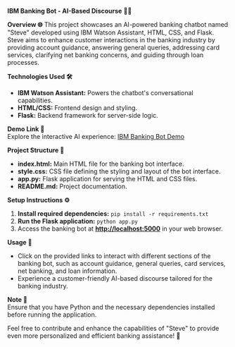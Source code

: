 **IBM Banking Bot - AI-Based Discourse** 🤖💬

**Overview 🌐**
This project showcases an AI-powered banking chatbot named "Steve" developed using IBM Watson Assistant, HTML, CSS, and Flask. Steve aims to enhance customer interactions in the banking industry by providing account guidance, answering general queries, addressing card services, clarifying net banking concerns, and guiding through loan processes.

**Technologies Used 🛠️**
- **IBM Watson Assistant:** Powers the chatbot's conversational capabilities.
- **HTML/CSS:** Frontend design and styling.
- **Flask:** Backend framework for server-side logic.

**Demo Link 🚀**                                                    
Explore the interactive AI experience: [IBM Banking Bot Demo](https://bhadrinath-ps.github.io/IBM---Banking-Bot/templates/IBM.html)

**Project Structure 📁**
- **index.html:** Main HTML file for the banking bot interface.
- **style.css:** CSS file defining the styling and layout of the bot interface.
- **app.py:** Flask application for serving the HTML and CSS files.
- **README.md:** Project documentation.

**Setup Instructions ⚙️**
1. **Install required dependencies:** `pip install -r requirements.txt`
2. **Run the Flask application:** `python app.py`
3. Access the banking bot at **[http://localhost:5000](http://localhost:5000/)** in your web browser.

**Usage 🚀**
- Click on the provided links to interact with different sections of the banking bot, such as account guidance, general queries, card services, net banking, and loan information.
- Experience a customer-friendly AI-based discourse tailored for the banking industry.

**Note 📝**                                                            
Ensure that you have Python and the necessary dependencies installed before running the application.

Feel free to contribute and enhance the capabilities of "Steve" to provide even more personalized and efficient banking assistance! 🌟
